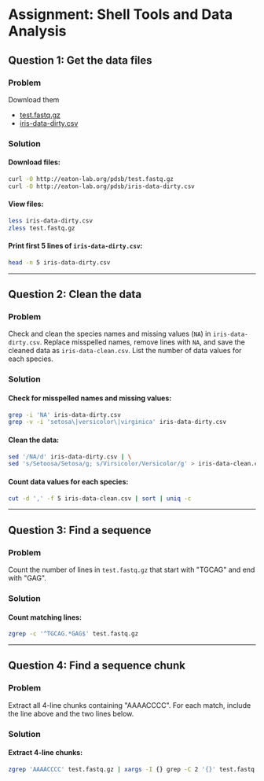 
# Assignment: Shell Tools and Data Analysis

## Question 1: Get the data files

### Problem
Download them
- [test.fastq.gz](http://eaton-lab.org/pdsb/test.fastq.gz)
- [iris-data-dirty.csv](http://eaton-lab.org/pdsb/iris-data-dirty.csv)

### Solution
#### Download files:
```bash
curl -O http://eaton-lab.org/pdsb/test.fastq.gz
curl -O http://eaton-lab.org/pdsb/iris-data-dirty.csv
```

#### View files:
```bash
less iris-data-dirty.csv
zless test.fastq.gz
```

#### Print first 5 lines of `iris-data-dirty.csv`:
```bash
head -n 5 iris-data-dirty.csv
```

---

## Question 2: Clean the data

### Problem
Check and clean the species names and missing values (`NA`) in `iris-data-dirty.csv`. Replace misspelled names, remove lines with `NA`, and save the cleaned data as `iris-data-clean.csv`. List the number of data values for each species.

### Solution
#### Check for misspelled names and missing values:
```bash
grep -i 'NA' iris-data-dirty.csv
grep -v -i 'setosa\|versicolor\|virginica' iris-data-dirty.csv
```

#### Clean the data:
```bash
sed '/NA/d' iris-data-dirty.csv | \
sed 's/Setoosa/Setosa/g; s/Virsicolor/Versicolor/g' > iris-data-clean.csv
```

#### Count data values for each species:
```bash
cut -d ',' -f 5 iris-data-clean.csv | sort | uniq -c
```

---

## Question 3: Find a sequence

### Problem
Count the number of lines in `test.fastq.gz` that start with "TGCAG" and end with "GAG".

### Solution
#### Count matching lines:
```bash
zgrep -c '^TGCAG.*GAG$' test.fastq.gz
```

---

## Question 4: Find a sequence chunk

### Problem
Extract all 4-line chunks containing "AAAACCCC". For each match, include the line above and the two lines below.

### Solution
#### Extract 4-line chunks:
```bash
zgrep 'AAAACCCC' test.fastq.gz | xargs -I {} grep -C 2 '{}' test.fastq.gz
```
